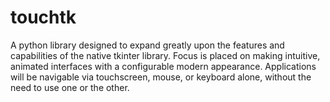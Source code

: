 # touchtk
A python library designed to expand greatly upon the features and capabilities of the native tkinter library. Focus is placed on making intuitive, animated interfaces with a configurable modern appearance. Applications will be navigable via touchscreen, mouse, or keyboard alone, without the need to use one or the other.
